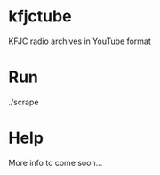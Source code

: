 # kfjctube
KFJC radio archives in YouTube format

# Run

./scrape

# Help

More info to come soon...
